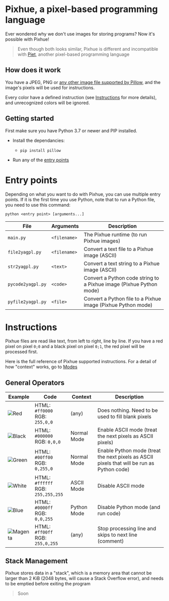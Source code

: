 # Pixhue, a pixel-based programming language

Ever wondered why we don't use images for storing programs? Now it's possible with Pixhue!

> Even though both looks similar, Pixhue is different and incompatible with [Piet](https://www.dangermouse.net/esoteric/piet.html), another pixel-based programming language

## How does it work
You have a JPEG, PNG or [any other image file supported by Pillow](https://pillow.readthedocs.io/en/stable/handbook/image-file-formats.html), and the image's pixels will be used for instructions.

Every color have a defined instruction (see [Instructions](#Instructions) for more details), and unrecognized colors will be ignored.

## Getting started
First make sure you have Python 3.7 or newer and PIP installed.

* Install the dependancies:
  * ```
    pip install pillow
    ```
* Run any of the [entry points](#Entry-points)

# Entry points
Depending on what you want to do with Pixhue, you can use multiple entry points. If it is the first time you use Python, note that to run a Python file, you need to use this command:
```
python <entry point> [arguments...]
```

| File | Arguments | Description |
--- | --- | ---
|`main.py`|`<filename>`|The Pixhue runtime (to run Pixhue images)|
|`file2yagpl.py`|`<filename>`|Convert a text file to a Pixhue image (ASCII)|
|`str2yagpl.py`|`<text>`|Convert a text string to a Pixhue image (ASCII)|
|`pycode2yagpl.py`|`<code>`|Convert a Python code string to a Pixhue image (Pixhue Python mode)|
|`pyfile2yagpl.py`|`<file>`|Convert a Python file to a Pixhue image (Pixhue Python mode)|

# Instructions
Pixhue files are read like text, from left to right, line by line. If you have a red pixel on pixel `0;0` and a black pixel on pixel `0;1`, the red pixel will be processed first.

Here is the full reference of Pixhue supported instructions. For a detail of how "context" works, go to [Modes](#Modes)

## General Operators
| Example | Code | Context | Description |
--- | --- | --- | ---
|![Red](https://user-images.githubusercontent.com/46352972/118692048-f6d06100-b809-11eb-9bb7-6aacafeba277.png)|HTML: `#ff0000`<br>RGB: `255,0,0`|(any)|Does nothing. Need to be used to fill blank pixels|
|![Black](https://user-images.githubusercontent.com/46352972/118692081-fe900580-b809-11eb-86b1-ba3778937e7e.png)|HTML: `#000000`<br>RGB: `0,0,0`|Normal Mode|Enable ASCII mode (treat the next pixels as ASCII pixels)|
|![Green](https://user-images.githubusercontent.com/46352972/118692099-03ed5000-b80a-11eb-852d-6f09de90dc2d.png)|HTML: `#00ff00`<br>RGB: `0,255,0`|Normal Mode|Enable Python mode (treat the next pixels as ASCII pixels that will be run as Python code)|
|![White](https://user-images.githubusercontent.com/46352972/118692121-08196d80-b80a-11eb-8488-badd2b38689e.png)|HTML: `#ffffff`<br>RGB: `255,255,255`|ASCII Mode|Disable ASCII mode|
|![Blue](https://user-images.githubusercontent.com/46352972/118692143-0cde2180-b80a-11eb-91e5-f69ee0c525d8.png)|HTML: `#0000ff`<br>RGB: `0,0,255`|Python Mode|Disable Python mode (and run code)|
|![Magenta](https://user-images.githubusercontent.com/46352972/118710773-08703380-b81f-11eb-849d-45493bf24111.png)|HTML: `#ff00ff`<br>RGB: `255,0,255`|(any)|Stop processing line and skips to next line (comment)|

## Stack Management
Pixhue stores data in a "stack", which is a memory area that cannot be larger than 2 KiB (2048 bytes, will cause a Stack Overflow error), and needs to be emptied before exiting the program

> Soon
